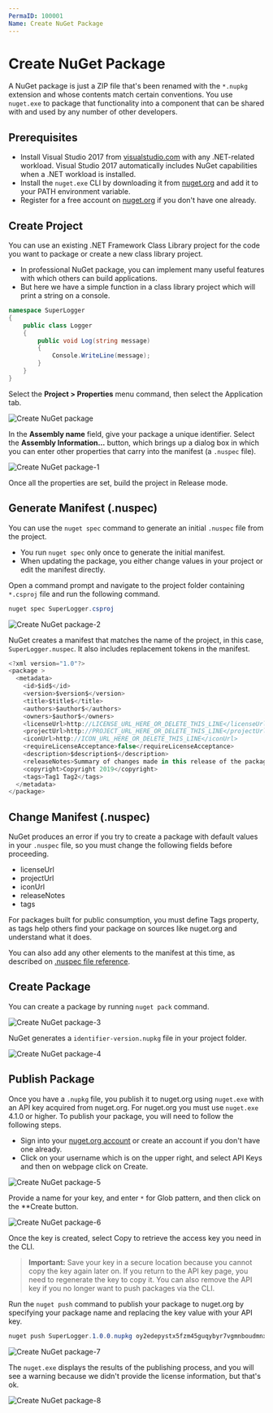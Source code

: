 ```yaml
---
PermaID: 100001
Name: Create NuGet Package
---
```


# Create NuGet Package

A NuGet package is just a ZIP file that's been renamed with the `*.nupkg` extension and whose contents match certain conventions. You use `nuget.exe` to package that functionality into a component that can be shared with and used by any number of other developers. 

## Prerequisites

 - Install Visual Studio 2017 from [visualstudio.com](https://visualstudio.microsoft.com/) with any .NET-related workload. Visual Studio 2017 automatically includes NuGet capabilities when a .NET workload is installed.
 - Install the `nuget.exe` CLI by downloading it from [nuget.org](https://docs.microsoft.com/en-us/nuget/quickstart/create-and-publish-a-package-using-visual-studio-net-framework) and add it to your PATH environment variable.
 - Register for a free account on [nuget.org](https://www.nuget.org/users/account/LogOn?returnUrl=%2F) if you don't have one already.

## Create Project

You can use an existing .NET Framework Class Library project for the code you want to package or create a new class library project.

 - In professional NuGet package, you can implement many useful features with which others can build applications.
 - But here we have a simple function in a class library project which will print a string on a console.

```csharp
namespace SuperLogger
{
    public class Logger
    {
        public void Log(string message)
        {
            Console.WriteLine(message);
        }
    }
}
```

Select the **Project > Properties** menu command, then select the Application tab.

<img src="https://raw.githubusercontent.com/zzzprojects/nuget-tutorial/master/docs/images/create-nuget-package.png" alt="Create NuGet package">

In the **Assembly name** field, give your package a unique identifier. Select the **Assembly Information...** button, which brings up a dialog box in which you can enter other properties that carry into the manifest (a `.nuspec` file).

<img src="https://raw.githubusercontent.com/zzzprojects/nuget-tutorial/master/docs/images/create-nuget-package1.png" alt="Create NuGet package-1">

Once all the properties are set, build the project in Release mode.

## Generate Manifest (.nuspec)

You can use the `nuget spec` command to generate an initial `.nuspec` file from the project. 

 - You run `nuget spec` only once to generate the initial manifest. 
 - When updating the package, you either change values in your project or edit the manifest directly.

Open a command prompt and navigate to the project folder containing `*.csproj` file and run the following command.

```csharp
nuget spec SuperLogger.csproj
```

<img src="https://raw.githubusercontent.com/zzzprojects/nuget-tutorial/master/docs/images/create-nuget-package2.png" alt="Create NuGet package-2">

NuGet creates a manifest that matches the name of the project, in this case, `SuperLogger.nuspec`. It also includes replacement tokens in the manifest.

```csharp
<?xml version="1.0"?>
<package >
  <metadata>
    <id>$id$</id>
    <version>$version$</version>
    <title>$title$</title>
    <authors>$author$</authors>
    <owners>$author$</owners>
    <licenseUrl>http://LICENSE_URL_HERE_OR_DELETE_THIS_LINE</licenseUrl>
    <projectUrl>http://PROJECT_URL_HERE_OR_DELETE_THIS_LINE</projectUrl>
    <iconUrl>http://ICON_URL_HERE_OR_DELETE_THIS_LINE</iconUrl>
    <requireLicenseAcceptance>false</requireLicenseAcceptance>
    <description>$description$</description>
    <releaseNotes>Summary of changes made in this release of the package.</releaseNotes>
    <copyright>Copyright 2019</copyright>
    <tags>Tag1 Tag2</tags>
  </metadata>
</package>
```

## Change Manifest (.nuspec)

NuGet produces an error if you try to create a package with default values in your `.nuspec` file, so you must change the following fields before proceeding. 

 - licenseUrl
 - projectUrl
 - iconUrl
 - releaseNotes
 - tags

For packages built for public consumption, you must define Tags property, as tags help others find your package on sources like nuget.org and understand what it does.

You can also add any other elements to the manifest at this time, as described on [.nuspec file reference](https://docs.microsoft.com/en-us/nuget/reference/nuspec).

## Create Package

You can create a package by running `nuget pack` command.

<img src="https://raw.githubusercontent.com/zzzprojects/nuget-tutorial/master/docs/images/create-nuget-package3.png" alt="Create NuGet package-3">

NuGet generates a `identifier-version.nupkg` file in your project folder.

<img src="https://raw.githubusercontent.com/zzzprojects/nuget-tutorial/master/docs/images/create-nuget-package4.png" alt="Create NuGet package-4">

## Publish Package

Once you have a `.nupkg` file, you publish it to nuget.org using `nuget.exe` with an API key acquired from nuget.org. For nuget.org you must use `nuget.exe` 4.1.0 or higher. To publish your package, you will need to follow the following steps.

 - Sign into your [nuget.org account](https://www.nuget.org/users/account/LogOn?returnUrl=%2F) or create an account if you don't have one already.
 - Click on your username which is on the upper right, and select API Keys and then on webpage click on Create.

<img src="https://raw.githubusercontent.com/zzzprojects/nuget-tutorial/master/docs/images/create-nuget-package5.png" alt="Create NuGet package-5">

Provide a name for your key, and enter `*` for Glob pattern, and then click on the **Create button.

<img src="https://raw.githubusercontent.com/zzzprojects/nuget-tutorial/master/docs/images/create-nuget-package6.png" alt="Create NuGet package-6">

Once the key is created, select Copy to retrieve the access key you need in the CLI.

> **Important:** Save your key in a secure location because you cannot copy the key again later on. If you return to the API key page, you need to regenerate the key to copy it. You can also remove the API key if you no longer want to push packages via the CLI.

Run the `nuget push` command to publish your package to nuget.org by specifying your package name and replacing the key value with your API key.

```csharp
nuget push SuperLogger.1.0.0.nupkg oy2edepystx5fzm45guqybyr7vgmnboudmnxr5e2gsy36a -Source https://api.nuget.org/v3/index.json
```

<img src="https://raw.githubusercontent.com/zzzprojects/nuget-tutorial/master/docs/images/create-nuget-package7.png" alt="Create NuGet package-7">

The `nuget.exe` displays the results of the publishing process, and you will see a warning because we didn't provide the license information, but that's ok.

<img src="https://raw.githubusercontent.com/zzzprojects/nuget-tutorial/master/docs/images/create-nuget-package8.png" alt="Create NuGet package-8">
